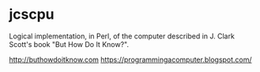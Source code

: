 # jcscpu

Logical implementation, in Perl, of the computer described in J. Clark Scott's book "But How Do It Know?". 

http://buthowdoitknow.com
https://programmingacomputer.blogspot.com/
